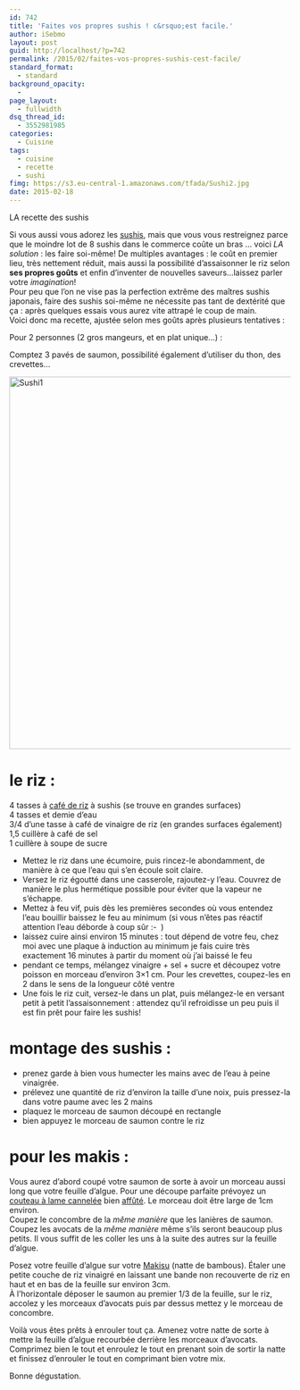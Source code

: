 ```yaml
---
id: 742
title: 'Faites vos propres sushis ! c&rsquo;est facile.'
author: iSebmo
layout: post
guid: http://localhost/?p=742
permalink: /2015/02/faites-vos-propres-sushis-cest-facile/
standard_format:
  - standard
background_opacity:
  - 
page_layout:
  - fullwidth
dsq_thread_id:
  - 3552981985
categories:
  - Cuisine
tags:
  - cuisine
  - recette
  - sushi
fimg: https://s3.eu-central-1.amazonaws.com/tfada/Sushi2.jpg
date: 2015-02-18
---
```

LA recette des sushis

Si vous aussi vous adorez les [sushis][1], mais que vous vous restreignez parce que le moindre lot de 8 sushis dans le commerce coûte un bras … voici *LA solution* : les faire soi-même! De multiples avantages : le coût en premier lieu, très nettement réduit, mais aussi la possibilité d’assaisonner le riz selon **ses propres goûts** et enfin d’inventer de nouvelles saveurs…laissez parler votre *imagination*!  
Pour peu que l’on ne vise pas la perfection extrême des maîtres sushis japonais, faire des sushis soi-même ne nécessite pas tant de dextérité que ça : après quelques essais vous aurez vite attrapé le coup de main.  
Voici donc ma recette, ajustée selon mes goûts après plusieurs tentatives :

Pour 2 personnes (2 gros mangeurs, et en plat unique…) :

Comptez 3 pavés de saumon, possibilité également d’utiliser du thon, des crevettes…

[<img class="aligncenter size-full wp-image-752" src="https://s3.eu-central-1.amazonaws.com/tfada/Sushi1.jpg" alt="Sushi1" width="1000" height="667" />][2]

# le riz :

4 tasses à [café de riz][3] à sushis (se trouve en grandes surfaces)  
4 tasses et demie d’eau  
3/4 d’une tasse à café de vinaigre de riz (en grandes surfaces également)  
1,5 cuillère à café de sel  
1 cuillère à soupe de sucre

  * Mettez le riz dans une écumoire, puis rincez-le abondamment, de manière à ce que l’eau qui s’en écoule soit claire.
  * Versez le riz égoutté dans une casserole, rajoutez-y l’eau. Couvrez de manière le plus hermétique possible pour éviter que la vapeur ne s’échappe.
  * Mettez à feu vif, puis dès les premières secondes où vous entendez l’eau bouillir baissez le feu au minimum (si vous n’êtes pas réactif attention l’eau déborde à coup sûr <img src="http://localhost/wp-includes/images/smilies/simple-smile.png" alt=":-)" class="wp-smiley" style="height: 1em; max-height: 1em;" /> )
  * laissez cuire ainsi environ 15 minutes : tout dépend de votre feu, chez moi avec une plaque à induction au minimum je fais cuire très exactement 16 minutes à partir du moment où j’ai baissé le feu
  * pendant ce temps, mélangez vinaigre + sel + sucre et découpez votre poisson en morceau d’environ 3&#215;1 cm. Pour les crevettes, coupez-les en 2 dans le sens de la longueur côté ventre
  * Une fois le riz cuit, versez-le dans un plat, puis mélangez-le en versant petit à petit l’assaisonnement : attendez qu’il refroidisse un peu puis il est fin prêt pour faire les sushis!

# montage des sushis :

  * prenez garde à bien vous humecter les mains avec de l’eau à peine vinaigrée.
  * prélevez une quantité de riz d’environ la taille d’une noix, puis pressez-la dans votre paume avec les 2 mains
  * plaquez le morceau de saumon découpé en rectangle
  * bien appuyez le morceau de saumon contre le riz

# pour les makis :

Vous aurez d’abord coupé votre saumon de sorte à avoir un morceau aussi long que votre feuille d’algue. Pour une découpe parfaite prévoyez un [couteau à lame cannelée][4] bien [affûté][5]. Le morceau doit être large de 1cm environ.  
Coupez le concombre de la *même manière* que les lanières de saumon.  
Coupez les avocats de la *même manière* même s’ils seront beaucoup plus petits. Il vous suffit de les coller les uns à la suite des autres sur la feuille d’algue.

Posez votre feuille d’algue sur votre [Makisu][6] (natte de bambous). Étaler une petite couche de riz vinaigré en laissant une bande non recouverte de riz en haut et en bas de la feuille sur environ 3cm.  
À l’horizontale déposer le saumon au premier 1/3 de la feuille, sur le riz, accolez y les morceaux d’avocats puis par dessus mettez y le morceau de concombre.

Voilà vous êtes prêts à enrouler tout ça. Amenez votre natte de sorte à mettre la feuille d’algue recourbée derrière les morceaux d’avocats. Comprimez bien le tout et enroulez le tout en prenant soin de sortir la natte et finissez d’enrouler le tout en comprimant bien votre mix.

Bonne dégustation.

 [1]: http://fr.wikipedia.org/wiki/Sushi
 [2]: https://s3.eu-central-1.amazonaws.com/tfada/Sushi1.jpg
 [3]: http://www.amazon.fr/Bodum-10602-10-Bistro-Espresso-Double/dp/B000S6N4BI/ref=sr_1_8?ie=UTF8&qid=1424254320&sr=8-8&keywords=tasse+cafe&tag=tfadafr-21
 [4]: http://www.amazon.fr/Arcos-Professional-Couteau-cannel%C3%A9e-lespagnol/dp/B005LR68DU/ref=sr_1_1?ie=UTF8&qid=1424254549&sr=8-1&keywords=couteau+lame+cannelee&tag=tfadafr-21
 [5]: http://www.amazon.fr/W%C3%BCsthof-TR4463-23-Fusil/dp/B00009WDSF/ref=sr_1_1?ie=UTF8&qid=1424254663&sr=8-1&keywords=fusil+couteau&tag=tfadafr-21
 [6]: http://www.amazon.fr/Makisu-Bambou-24-x-21/dp/B00BK4D5DO/ref=sr_1_2?ie=UTF8&qid=1424254698&sr=8-2&keywords=Makisu&tag=tfadafr-21